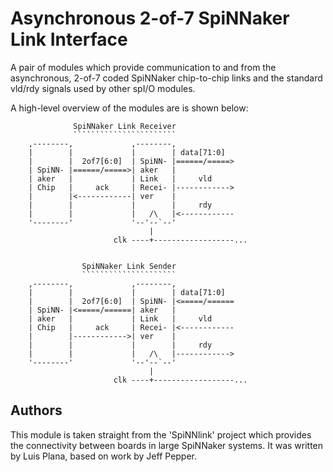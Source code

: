 Asynchronous 2-of-7 SpiNNaker Link Interface
============================================

A pair of modules which provide communication to and from the asynchronous,
2-of-7 coded SpiNNaker chip-to-chip links and the standard vld/rdy signals used
by other spI/O modules.

A high-level overview of the modules are is shown below:

	              SpiNNaker Link Receiver
	              ```````````````````````
	    ,--------,             ,--------,
	    |        |             |        | data[71:0]  
	    |        |  2of7[6:0]  | SpiNN- |======/=====>
	    | SpiNN- |======/=====>| aker   |
	    | aker   |             | Link   |     vld
	    | Chip   |     ack     | Recei- |------------>
	    |        |<------------| ver    |
	    |        |             |        |     rdy
	    |        |             |   /\   |<------------
	    '--------'             '--'--`--'
	                               |
	                       clk ----+------------------...
	
	
	                SpiNNaker Link Sender
	                `````````````````````
	    ,--------,             ,--------,
	    |        |             |        | data[71:0]  
	    |        |  2of7[6:0]  | SpiNN- |<=====/======
	    | SpiNN- |<=====/======| aker   |
	    | aker   |             | Link   |     vld
	    | Chip   |     ack     | Recei- |<------------
	    |        |------------>| ver    |
	    |        |             |        |     rdy
	    |        |             |   /\   |------------>
	    '--------'             '--'--`--'
	                               |
	                       clk ----+------------------...

Authors
-------

This module is taken straight from the 'SpiNNlink' project which provides the
connectivity between boards in large SpiNNaker systems. It was written by Luis
Plana, based on work by Jeff Pepper.
